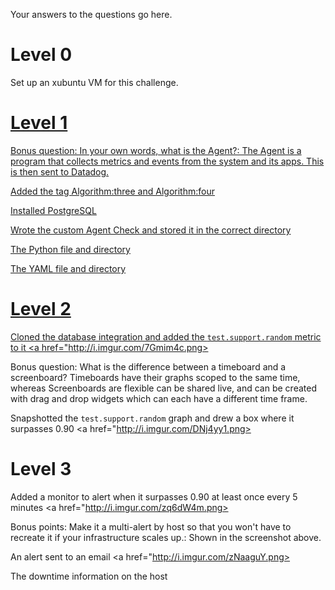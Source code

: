 Your answers to the questions go here.

# Level 0
Set up an xubuntu VM for this challenge.
<a href="http://i.imgur.com/Zr3nj6i.png">

# Level 1
Bonus question: In your own words, what is the Agent?: The Agent is a program that collects metrics and events from the system and its apps. This is then sent to Datadog.

Added the tag Algorithm:three and Algorithm:four
<a href="http://i.imgur.com/013yado.png">

Installed PostgreSQL
<a href="http://i.imgur.com/36FHAnu.png">

Wrote the custom Agent Check and stored it in the correct directory

The Python file and directory
<a href="http://i.imgur.com/IohQjlF.png">

The YAML file and directory
<a href="http://i.imgur.com/scTP90Y.png">

# Level 2
Cloned the database integration and added the `test.support.random` metric to it
<a href="http://i.imgur.com/7Gmim4c.png>

Bonus question: What is the difference between a timeboard and a screenboard? Timeboards have their graphs scoped to the same time, whereas Screenboards are flexible can be shared live, and can be created with drag and drop widgets which can each have a different time frame.

Snapshotted the `test.support.random` graph and drew a box where it surpasses 0.90
<a href="http://i.imgur.com/DNj4yy1.png>

# Level 3
Added a monitor to alert when it surpasses 0.90 at least once every 5 minutes
<a href="http://i.imgur.com/zq6dW4m.png>

Bonus points: Make it a multi-alert by host so that you won't have to recreate it if your infrastructure scales up.: Shown in the screenshot above.

An alert sent to an email
<a href="http://i.imgur.com/zNaaguY.png>

The downtime information on the host
<a href="http://i.imgur.com/Z6eS4S8.png">



